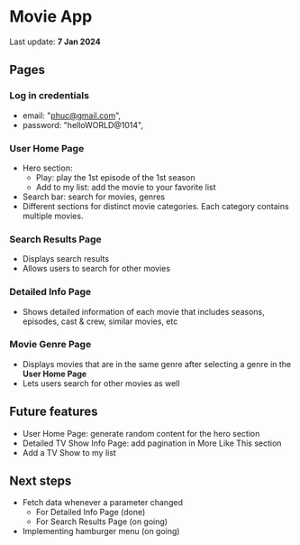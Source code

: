 # Movie App

Last update: **7 Jan 2024**

## Pages

### Log in credentials

- email: "phuc@gmail.com",
- password: "helloWORLD@1014",

### User Home Page

- Hero section:
  - Play: play the 1st episode of the 1st season
  - Add to my list: add the movie to your favorite list
- Search bar: search for movies, genres
- Different sections for distinct movie categories. Each category contains multiple movies.

### Search Results Page

- Displays search results
- Allows users to search for other movies

### Detailed Info Page

- Shows detailed information of each movie that includes seasons, episodes, cast & crew, similar movies, etc

### Movie Genre Page

- Displays movies that are in the same genre after selecting a genre in the **User Home Page**
- Lets users search for other movies as well

## Future features

- User Home Page: generate random content for the hero section
- Detailed TV Show Info Page: add pagination in More Like This section
- Add a TV Show to my list

## Next steps

- Fetch data whenever a parameter changed
  - For Detailed Info Page (done)
  - For Search Results Page (on going)
- Implementing hamburger menu (on going)
